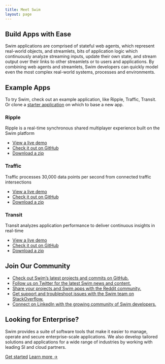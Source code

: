 ```yaml
---
title: Meet Swim
layout: page
---
```


## Build Apps with Ease

Swim applications are comprised of stateful web agents, which represent real-world objects, and streamlets, bits of application logic which continuously analyze streaming inputs, update their own state, and stream output over their links to other streamlets or to users and applications. By combining web agents and streamlets, Swim developers can quickly model even the most complex real-world systems, processes and environments.

## Example Apps

To try Swim, check out an example application, like Ripple, Traffic, Transit. Or clone a [starter application](https://github.com/swimos/tutorial) on which to base a new app.

### Ripple

Ripple is a real-time synchronous shared multiplayer experience built on the Swim platform

- [View a live demo](https://ripple.swim.inc/)
- [Check it out on GitHub](https://github.com/swimos/ripple)
- [Download a zip](https://github.com/swimos/ripple/archive/master.zip)

### Traffic

Traffic processes 30,000 data points per second from connected traffic intersections

- [View a live demo](https://traffic.swim.inc/)
- [Check it out on GitHub](https://github.com/swimos/traffic)
- [Download a zip](https://github.com/swimos/traffic/archive/master.zip)

### Transit

Transit analyzes application performance to deliver continuous insights in real-time

- [View a live demo](http://transit.swim.inc/)
- [Check it out on GitHub](https://github.com/swimos/transit)
- [Download a zip](https://github.com/swimos/transit/archive/master.zip)

## Join Our Community

- [Check out Swim’s latest projects and commits on GitHub.](https://github.com/swimos)
- [Follow us on Twitter for the latest Swim news and content.](https://twitter.com/swim)
- [Share your projects and Swim apps with the Reddit community.](https://www.reddit.com/r/swimos)
- [Get support and troubleshoot issues with the Swim team on StackOverflow.](https://stackoverflow.com/questions/tagged/swim)
- [Connect on LinkedIn with the growing community of Swim developers.](https://www.linkedin.com/company/swimai)

<div class="bg-white">
  <div class="px-6 py-24 sm:px-6 sm:py-32 lg:px-8">
    <div class="mx-auto max-w-2xl text-center">
      <h2 class="text-3xl font-bold tracking-tight text-gray-900 sm:text-4xl no_toc">Looking for Enterprise?</h2>
      <p class="mx-auto mt-6 max-w-xl text-lg leading-8 text-gray-600">Swim provides a suite of software tools that make it easier to manage, operate and secure enterprise-scale applications. We also develop tailored solutions and applications for a wide range of industries by working with leading SI and cloud partners.</p>
      <div class="mt-10 flex items-center justify-center gap-x-6">
        <a href="https://nstream.io" class="rounded-md bg-indigo-600 px-3.5 py-2.5 text-sm font-semibold text-white shadow-sm hover:bg-indigo-500 focus-visible:outline focus-visible:outline-2 focus-visible:outline-offset-2 focus-visible:outline-indigo-600">Get started</a>
        <a href="https://nstream.io" class="text-sm font-semibold leading-6 text-gray-900">Learn more <span aria-hidden="true">→</span></a>
      </div>
    </div>
  </div>
</div>
